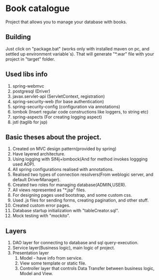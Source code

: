 # Book catalogue
Project that allows you to manage your database with books.

## Building
Just click on "package.bat" (works only with installed maven on pc, and settled up environment variable`s). That will generate "*.war" file with your project in "target" folder.

## Used libs info

1) spring-webmvc 
2) postgresql (Driver)
3) javax.servlet-api (ServletContext, registration)
4) spring-security-web (for base authentication)
5) spring-security-config (configuration via annotations)
6) lombok (Insert regular code constructions like loggers, to string etc)
7) spring-aspects (For creating logging aspect)
8) jstl (taglib for jsp)

## Basic theses about the project.
1) Created on MVC design pattern(provided by spring)
2) Have layered architecture.
3) Using logging with Slf4j+lombock(And for method invokes loggging used AOP).
4) All spring configurations realised with annotations.
5) Realised two types of connection resolvers(From weblogic server, and default DriverManager).
6) Created two roles for managing database(ADMIN,USER).
7) All views represented as "*.jsp" files.
8) For designing pages used bootstrap, and some custom css.
9) Used .js files for sending forms, creating pagination, and other stuff.
10) Created custom error pages.
11) Database startup initialization with "tableCreator.sql".
12) Mock testing with "mockito".

## Layers
1) DAO layer for connecting to database and sql query-execution.
2) Service layer(Business logic), main logic of project.
3) Presentation layer
   1) Model - have info from service.
   2) View some template or static file.
   3) Controller layer that controls Data Transfer between business logic, Model and View.
